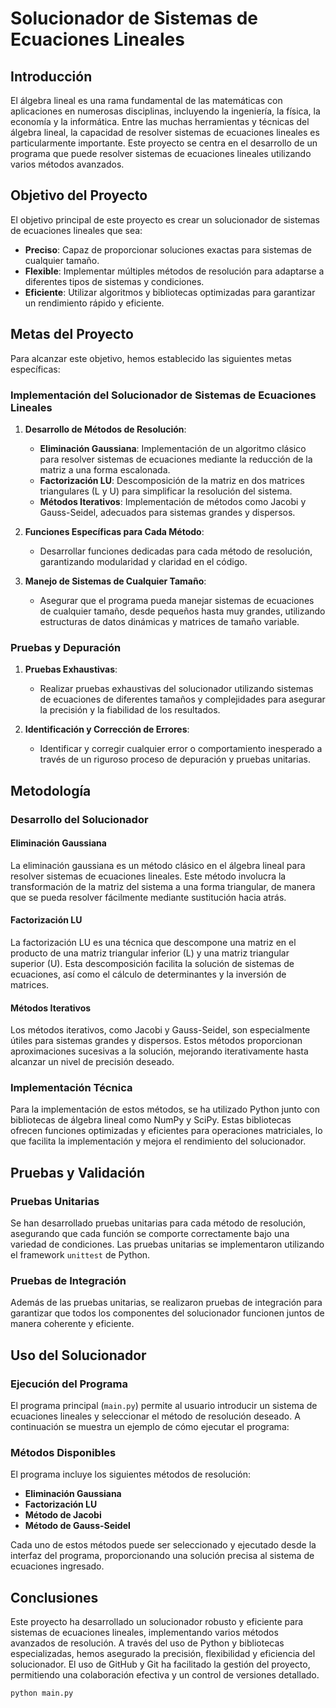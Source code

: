 # Solucionador de Sistemas de Ecuaciones Lineales

## Introducción

El álgebra lineal es una rama fundamental de las matemáticas con aplicaciones en numerosas disciplinas, incluyendo la ingeniería, la física, la economía y la informática. Entre las muchas herramientas y técnicas del álgebra lineal, la capacidad de resolver sistemas de ecuaciones lineales es particularmente importante. Este proyecto se centra en el desarrollo de un programa que puede resolver sistemas de ecuaciones lineales utilizando varios métodos avanzados.

## Objetivo del Proyecto

El objetivo principal de este proyecto es crear un solucionador de sistemas de ecuaciones lineales que sea:

- **Preciso**: Capaz de proporcionar soluciones exactas para sistemas de cualquier tamaño.
- **Flexible**: Implementar múltiples métodos de resolución para adaptarse a diferentes tipos de sistemas y condiciones.
- **Eficiente**: Utilizar algoritmos y bibliotecas optimizadas para garantizar un rendimiento rápido y eficiente.

## Metas del Proyecto

Para alcanzar este objetivo, hemos establecido las siguientes metas específicas:

### Implementación del Solucionador de Sistemas de Ecuaciones Lineales

1. **Desarrollo de Métodos de Resolución**:
   - **Eliminación Gaussiana**: Implementación de un algoritmo clásico para resolver sistemas de ecuaciones mediante la reducción de la matriz a una forma escalonada.
   - **Factorización LU**: Descomposición de la matriz en dos matrices triangulares (L y U) para simplificar la resolución del sistema.
   - **Métodos Iterativos**: Implementación de métodos como Jacobi y Gauss-Seidel, adecuados para sistemas grandes y dispersos.

2. **Funciones Específicas para Cada Método**:
   - Desarrollar funciones dedicadas para cada método de resolución, garantizando modularidad y claridad en el código.

3. **Manejo de Sistemas de Cualquier Tamaño**:
   - Asegurar que el programa pueda manejar sistemas de ecuaciones de cualquier tamaño, desde pequeños hasta muy grandes, utilizando estructuras de datos dinámicas y matrices de tamaño variable.

### Pruebas y Depuración

1. **Pruebas Exhaustivas**:
   - Realizar pruebas exhaustivas del solucionador utilizando sistemas de ecuaciones de diferentes tamaños y complejidades para asegurar la precisión y la fiabilidad de los resultados.

2. **Identificación y Corrección de Errores**:
   - Identificar y corregir cualquier error o comportamiento inesperado a través de un riguroso proceso de depuración y pruebas unitarias.

## Metodología

### Desarrollo del Solucionador

#### Eliminación Gaussiana

La eliminación gaussiana es un método clásico en el álgebra lineal para resolver sistemas de ecuaciones lineales. Este método involucra la transformación de la matriz del sistema a una forma triangular, de manera que se pueda resolver fácilmente mediante sustitución hacia atrás.

#### Factorización LU

La factorización LU es una técnica que descompone una matriz en el producto de una matriz triangular inferior (L) y una matriz triangular superior (U). Esta descomposición facilita la solución de sistemas de ecuaciones, así como el cálculo de determinantes y la inversión de matrices.

#### Métodos Iterativos

Los métodos iterativos, como Jacobi y Gauss-Seidel, son especialmente útiles para sistemas grandes y dispersos. Estos métodos proporcionan aproximaciones sucesivas a la solución, mejorando iterativamente hasta alcanzar un nivel de precisión deseado.

### Implementación Técnica

Para la implementación de estos métodos, se ha utilizado Python junto con bibliotecas de álgebra lineal como NumPy y SciPy. Estas bibliotecas ofrecen funciones optimizadas y eficientes para operaciones matriciales, lo que facilita la implementación y mejora el rendimiento del solucionador.

## Pruebas y Validación

### Pruebas Unitarias

Se han desarrollado pruebas unitarias para cada método de resolución, asegurando que cada función se comporte correctamente bajo una variedad de condiciones. Las pruebas unitarias se implementaron utilizando el framework `unittest` de Python.

### Pruebas de Integración

Además de las pruebas unitarias, se realizaron pruebas de integración para garantizar que todos los componentes del solucionador funcionen juntos de manera coherente y eficiente.

## Uso del Solucionador

### Ejecución del Programa

El programa principal (`main.py`) permite al usuario introducir un sistema de ecuaciones lineales y seleccionar el método de resolución deseado. A continuación se muestra un ejemplo de cómo ejecutar el programa:

### Métodos Disponibles

El programa incluye los siguientes métodos de resolución:

- **Eliminación Gaussiana**
- **Factorización LU**
- **Método de Jacobi**
- **Método de Gauss-Seidel**

Cada uno de estos métodos puede ser seleccionado y ejecutado desde la interfaz del programa, proporcionando una solución precisa al sistema de ecuaciones ingresado.

## Conclusiones

Este proyecto ha desarrollado un solucionador robusto y eficiente para sistemas de ecuaciones lineales, implementando varios métodos avanzados de resolución. A través del uso de Python y bibliotecas especializadas, hemos asegurado la precisión, flexibilidad y eficiencia del solucionador. El uso de GitHub y Git ha facilitado la gestión del proyecto, permitiendo una colaboración efectiva y un control de versiones detallado.

```bash
python main.py
